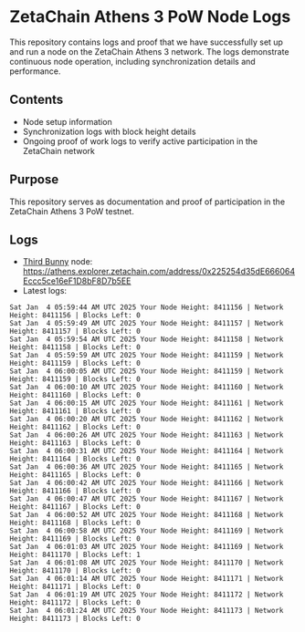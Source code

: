 # ZetaChain Athens 3 PoW Node Logs
This repository contains logs and proof that we have successfully set up and run a node on the ZetaChain Athens 3 network. The logs demonstrate continuous node operation, including synchronization details and performance.

## Contents
- Node setup information
- Synchronization logs with block height details
- Ongoing proof of work logs to verify active participation in the ZetaChain network

## Purpose
This repository serves as documentation and proof of participation in the ZetaChain Athens 3 PoW testnet.

## Logs

- [Third Bunny](https://thirdbunny.xyz/) node: https://athens.explorer.zetachain.com/address/0x225254d35dE666064Eccc5ce16eF1D8bF8D7b5EE
- Latest logs:
```
Sat Jan  4 05:59:44 AM UTC 2025 Your Node Height: 8411156 | Network Height: 8411156 | Blocks Left: 0
Sat Jan  4 05:59:49 AM UTC 2025 Your Node Height: 8411157 | Network Height: 8411157 | Blocks Left: 0
Sat Jan  4 05:59:54 AM UTC 2025 Your Node Height: 8411158 | Network Height: 8411158 | Blocks Left: 0
Sat Jan  4 05:59:59 AM UTC 2025 Your Node Height: 8411159 | Network Height: 8411159 | Blocks Left: 0
Sat Jan  4 06:00:05 AM UTC 2025 Your Node Height: 8411159 | Network Height: 8411159 | Blocks Left: 0
Sat Jan  4 06:00:10 AM UTC 2025 Your Node Height: 8411160 | Network Height: 8411160 | Blocks Left: 0
Sat Jan  4 06:00:15 AM UTC 2025 Your Node Height: 8411161 | Network Height: 8411161 | Blocks Left: 0
Sat Jan  4 06:00:20 AM UTC 2025 Your Node Height: 8411162 | Network Height: 8411162 | Blocks Left: 0
Sat Jan  4 06:00:26 AM UTC 2025 Your Node Height: 8411163 | Network Height: 8411163 | Blocks Left: 0
Sat Jan  4 06:00:31 AM UTC 2025 Your Node Height: 8411164 | Network Height: 8411164 | Blocks Left: 0
Sat Jan  4 06:00:36 AM UTC 2025 Your Node Height: 8411165 | Network Height: 8411165 | Blocks Left: 0
Sat Jan  4 06:00:42 AM UTC 2025 Your Node Height: 8411166 | Network Height: 8411166 | Blocks Left: 0
Sat Jan  4 06:00:47 AM UTC 2025 Your Node Height: 8411167 | Network Height: 8411167 | Blocks Left: 0
Sat Jan  4 06:00:52 AM UTC 2025 Your Node Height: 8411168 | Network Height: 8411168 | Blocks Left: 0
Sat Jan  4 06:00:58 AM UTC 2025 Your Node Height: 8411169 | Network Height: 8411169 | Blocks Left: 0
Sat Jan  4 06:01:03 AM UTC 2025 Your Node Height: 8411169 | Network Height: 8411170 | Blocks Left: 1
Sat Jan  4 06:01:08 AM UTC 2025 Your Node Height: 8411170 | Network Height: 8411170 | Blocks Left: 0
Sat Jan  4 06:01:14 AM UTC 2025 Your Node Height: 8411171 | Network Height: 8411171 | Blocks Left: 0
Sat Jan  4 06:01:19 AM UTC 2025 Your Node Height: 8411172 | Network Height: 8411172 | Blocks Left: 0
Sat Jan  4 06:01:24 AM UTC 2025 Your Node Height: 8411173 | Network Height: 8411173 | Blocks Left: 0
```
